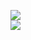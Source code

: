 [![](https://img.shields.io/badge/Made%20With-Github%20Spray-lightgrey.svg?style=for-the-badge&logo=github)](https://github.com/Annihil/github-spray#2558)  
[![](https://i.imgur.com/2DrTn0Z.gif)](https://github.com/Annihil/github-spray)